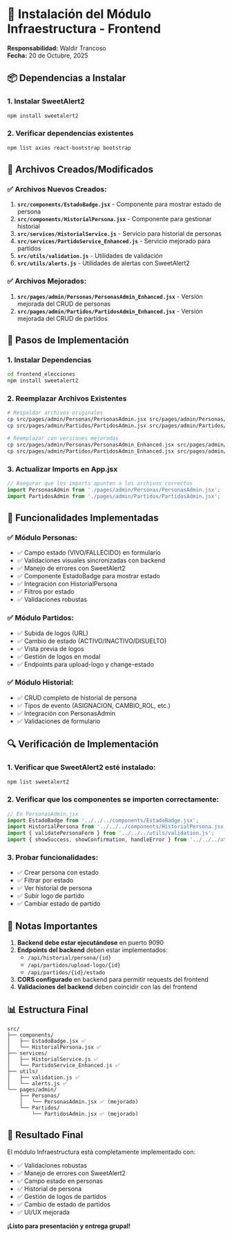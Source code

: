 # 🧩 Instalación del Módulo Infraestructura - Frontend

**Responsabilidad:** Waldir Trancoso  
**Fecha:** 20 de Octubre, 2025

## 📦 **Dependencias a Instalar**

### 1. Instalar SweetAlert2
```bash
npm install sweetalert2
```

### 2. Verificar dependencias existentes
```bash
npm list axios react-bootstrap bootstrap
```

## 🔧 **Archivos Creados/Modificados**

### ✅ **Archivos Nuevos Creados:**

1. **`src/components/EstadoBadge.jsx`** - Componente para mostrar estado de persona
2. **`src/components/HistorialPersona.jsx`** - Componente para gestionar historial
3. **`src/services/HistorialService.js`** - Servicio para historial de personas
4. **`src/services/PartidoService_Enhanced.js`** - Servicio mejorado para partidos
5. **`src/utils/validation.js`** - Utilidades de validación
6. **`src/utils/alerts.js`** - Utilidades de alertas con SweetAlert2

### ✅ **Archivos Mejorados:**

1. **`src/pages/admin/Personas/PersonasAdmin_Enhanced.jsx`** - Versión mejorada del CRUD de personas
2. **`src/pages/admin/Partidos/PartidosAdmin_Enhanced.jsx`** - Versión mejorada del CRUD de partidos

## 🚀 **Pasos de Implementación**

### 1. Instalar Dependencias
```bash
cd frontend_elecciones
npm install sweetalert2
```

### 2. Reemplazar Archivos Existentes
```bash
# Respaldar archivos originales
cp src/pages/admin/Personas/PersonasAdmin.jsx src/pages/admin/Personas/PersonasAdmin_backup.jsx
cp src/pages/admin/Partidos/PartidosAdmin.jsx src/pages/admin/Partidos/PartidosAdmin_backup.jsx

# Reemplazar con versiones mejoradas
cp src/pages/admin/Personas/PersonasAdmin_Enhanced.jsx src/pages/admin/Personas/PersonasAdmin.jsx
cp src/pages/admin/Partidos/PartidosAdmin_Enhanced.jsx src/pages/admin/Partidos/PartidosAdmin.jsx
```

### 3. Actualizar Imports en App.jsx
```jsx
// Asegurar que los imports apunten a los archivos correctos
import PersonasAdmin from './pages/admin/Personas/PersonasAdmin.jsx';
import PartidosAdmin from './pages/admin/Partidos/PartidosAdmin.jsx';
```

## 🎯 **Funcionalidades Implementadas**

### ✅ **Módulo Personas:**
- ✅ Campo estado (VIVO/FALLECIDO) en formulario
- ✅ Validaciones visuales sincronizadas con backend
- ✅ Manejo de errores con SweetAlert2
- ✅ Componente EstadoBadge para mostrar estado
- ✅ Integración con HistorialPersona
- ✅ Filtros por estado
- ✅ Validaciones robustas

### ✅ **Módulo Partidos:**
- ✅ Subida de logos (URL)
- ✅ Cambio de estado (ACTIVO/INACTIVO/DISUELTO)
- ✅ Vista previa de logos
- ✅ Gestión de logos en modal
- ✅ Endpoints para upload-logo y change-estado

### ✅ **Módulo Historial:**
- ✅ CRUD completo de historial de persona
- ✅ Tipos de evento (ASIGNACION, CAMBIO_ROL, etc.)
- ✅ Integración con PersonasAdmin
- ✅ Validaciones de formulario

## 🔍 **Verificación de Implementación**

### 1. Verificar que SweetAlert2 esté instalado:
```bash
npm list sweetalert2
```

### 2. Verificar que los componentes se importen correctamente:
```jsx
// En PersonasAdmin.jsx
import EstadoBadge from '../../../components/EstadoBadge.jsx';
import HistorialPersona from '../../../components/HistorialPersona.jsx';
import { validatePersonaForm } from '../../../utils/validation.js';
import { showSuccess, showConfirmation, handleError } from '../../../utils/alerts.js';
```

### 3. Probar funcionalidades:
- ✅ Crear persona con estado
- ✅ Filtrar por estado
- ✅ Ver historial de persona
- ✅ Subir logo de partido
- ✅ Cambiar estado de partido

## 🚨 **Notas Importantes**

1. **Backend debe estar ejecutándose** en puerto 9090
2. **Endpoints del backend** deben estar implementados:
   - `/api/historial/persona/{id}`
   - `/api/partidos/upload-logo/{id}`
   - `/api/partidos/{id}/estado`
3. **CORS configurado** en backend para permitir requests del frontend
4. **Validaciones del backend** deben coincidir con las del frontend

## 📊 **Estructura Final**

```
src/
├── components/
│   ├── EstadoBadge.jsx ✅
│   └── HistorialPersona.jsx ✅
├── services/
│   ├── HistorialService.js ✅
│   └── PartidoService_Enhanced.js ✅
├── utils/
│   ├── validation.js ✅
│   └── alerts.js ✅
└── pages/admin/
    ├── Personas/
    │   └── PersonasAdmin.jsx ✅ (mejorado)
    └── Partidos/
        └── PartidosAdmin.jsx ✅ (mejorado)
```

## 🎉 **Resultado Final**

El módulo Infraestructura está completamente implementado con:
- ✅ Validaciones robustas
- ✅ Manejo de errores con SweetAlert2
- ✅ Campo estado en personas
- ✅ Historial de persona
- ✅ Gestión de logos de partidos
- ✅ Cambio de estado de partidos
- ✅ UI/UX mejorada

**¡Listo para presentación y entrega grupal!**
